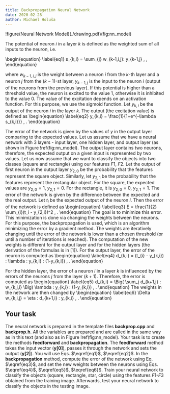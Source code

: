```yaml
---
title: Backpropagation Neural Network
date: 2020-02-28
author: Michael Holuša
---
```


!figure(Neural Network Model)(./drawing.pdf)(fig:nn_model)

The potential of neuron $i$ in a layer $k$ is defined as the weighted sum of all inputs to the neuron, i.e.

\begin{equation}
\label{eq1}
s_{k,i} = \sum_{j} w_{k-1,i,j}\:  y_{k-1,j} \, ,
\end{equation}
 
where $w_{k-1,i,j}$ is the weight between a neuron $i$ from the $k$-th layer and a neuron $j$ from the $(k-1)$-st layer, $y_{k-1,j}$ is the input to the neuron $i$ (output of the neurons from the previous layer).
If this potential is higher than a threshold value, the neuron is excited to the value $1$, otherwise it is inhibited to the value $0$.
The value of the excitation depends on an activation function.
For this purpose, we use the sigmoid function.
Let $y_{k,i}$ be the output of the neuron $i$ in the layer $k$. 
The output (the excitation value) is defined as
\begin{equation}
\label{eq2}
y_{k,i} = \frac{1}{1+e^{-\lambda s_{k,i}}} \, .
\end{equation}

The error of the network is given by the values of $y$ in the output layer comparing to the expected values.
Let us assume that we have a neural network with $3$ layers - input layer, one hidden layer, and output layer (as shown in Figure !ref(fig:nn_model).
The output layer contains two neurons, therefore, the expected output on a given input is represented by two values.
Let us now assume that we want to classify the objects into two classes (square and rectangle) using our features $F1$, $F2$.
Let the output of first neuron in the output layer $y_{2,0}$ be the probability that the features represent the square object.
Similarly, let $y_{2,1}$ be the probability that the features represent the rectangular object.
For the square, the expected values are $y_{2,0} = 1$, $y_{2,1}=0$.
For the rectangle, it is $y_{2,0} = 0$, $y_{2,1}=1$.
The error of the network is given by the difference between the expected and the real output.
Let $t_i$ be the expected output of the neuron $i$.
Then the error of the network is defined as
\begin{equation}
\label{eq3}
E = \frac{1}{2} \sum_{i}(t_i - y_{2,i})^2 \, .
\end{equation}
The goal is to minimize this error.
This minimization is done via changing the weights between the neurons.
For this purpose, the backpropagation is used, which is an algorithm minimizing the error by a gradient method.
The weights are iteratively changing until the error of the network is lower than a chosen threshold (or until a number of iterations is reached).
The computation of the new weights is different for the output layer and for the hidden layers (the derivation of the formulas is in [1]).
For the output layer, the error of the neuron is computed as
\begin{equation}
\label{eq4}
d_{k,i} = (t_{i} - y_{k,i}) \: \lambda \: y_{k,i} \: (1-y_{k,i}) \, .
\end{equation}

For the hidden layer, the error of a neuron $i$ in a layer $k$ is influenced by the errors of the neurons $j$ from the layer $(k+1)$.
Therefore, the error is computed as
\begin{equation}
\label{eq5}
d_{k,i} = \Big( \sum_j d_{k+1,j} \: w_{k,j,i} \Big) \lambda \: y_{k,i} \: (1-y_{k,i}) \, .
\end{equation}
The weights in the network are then changed by 
\begin{equation}
\label{eq6}
\Delta w_{k,i,j} = \eta \: d_{k+1,i} \: y_{k,i} \, .
\end{equation}

## Your task
The neural network is prepared in the template files **backprop.cpp** and **backprop.h**. 
All the variables are prepared and are called in the same way as in this text (and also as in Figure !ref(fig:nn_model).
Your task is to create the methods **feedforward** and **backpropagation**. 
The **feedforward** method takes the input vector (**y[0]**), passes it through the network and sets the output (**y[2]**).
You will use Eqs. $\eqref{eq1}$, $\eqref{eq2}$.
In the **backpropagation** method, compute the error of the network using Eq. $\eqref{eq3}$, and set the new weights between the neurons using Eqs. $\eqref{eq4}$, $\eqref{eq5}$, $\eqref{eq6}$.
Train your neural network to classify the objects (square, rectangle, star, circle) using the features $F1$-$F3$ obtained from the training image.
Afterwards, test your neural network to classify the objects in the testing image.
